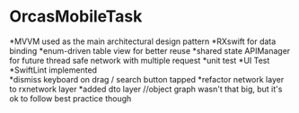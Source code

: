 # OrcasMobileTask
*MVVM used as the main architectural design pattern 
*RXswift for data binding 
*enum-driven table view for better reuse 
*shared state APIManager for future thread safe network with multiple request 
*unit test
*UI Test
*SwiftLint implemented  
*dismiss keyboard on drag / search button tapped
*refactor network layer to rxnetwork layer 
*added dto layer //object graph wasn't that big, but it's ok to follow best practice though 



